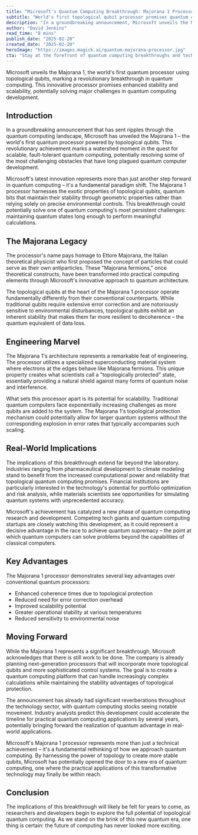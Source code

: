 ```yaml
---
title: "Microsoft's Quantum Computing Breakthrough: Majorana 1 Processor Ushers in New Era"
subtitle: "World's first topological qubit processor promises quantum computing revolution"
description: "In a groundbreaking announcement, Microsoft unveils the Majorana 1 – a quantum processor powered by topological qubits, marking a revolutionary shift in scalable, fault-tolerant quantum computing."
author: "David Jenkins"
read_time: "8 mins"
publish_date: "2025-02-20"
created_date: "2025-02-20"
heroImage: "https://images.magick.ai/quantum-majorana-processor.jpg"
cta: "Stay at the forefront of quantum computing breakthroughs and technology innovations. Follow us on LinkedIn for in-depth analysis and breaking news in the world of quantum computing."
---
```


Microsoft unveils the Majorana 1, the world's first quantum processor using topological qubits, marking a revolutionary breakthrough in quantum computing. This innovative processor promises enhanced stability and scalability, potentially solving major challenges in quantum computing development.

## Introduction

In a groundbreaking announcement that has sent ripples through the quantum computing landscape, Microsoft has unveiled the Majorana 1 – the world's first quantum processor powered by topological qubits. This revolutionary achievement marks a watershed moment in the quest for scalable, fault-tolerant quantum computing, potentially resolving some of the most challenging obstacles that have long plagued quantum computer development.

Microsoft's latest innovation represents more than just another step forward in quantum computing – it's a fundamental paradigm shift. The Majorana 1 processor harnesses the exotic properties of topological qubits, quantum bits that maintain their stability through geometric properties rather than relying solely on precise environmental controls. This breakthrough could potentially solve one of quantum computing's most persistent challenges: maintaining quantum states long enough to perform meaningful calculations.

## The Majorana Legacy

The processor's name pays homage to Ettore Majorana, the Italian theoretical physicist who first proposed the concept of particles that could serve as their own antiparticles. These "Majorana fermions," once theoretical constructs, have been transformed into practical computing elements through Microsoft's innovative approach to quantum architecture.

The topological qubits at the heart of the Majorana 1 processor operate fundamentally differently from their conventional counterparts. While traditional qubits require extensive error correction and are notoriously sensitive to environmental disturbances, topological qubits exhibit an inherent stability that makes them far more resilient to decoherence – the quantum equivalent of data loss.

## Engineering Marvel

The Majorana 1's architecture represents a remarkable feat of engineering. The processor utilizes a specialized superconducting material system where electrons at the edges behave like Majorana fermions. This unique property creates what scientists call a "topologically protected" state, essentially providing a natural shield against many forms of quantum noise and interference.

What sets this processor apart is its potential for scalability. Traditional quantum computers face exponentially increasing challenges as more qubits are added to the system. The Majorana 1's topological protection mechanism could potentially allow for larger quantum systems without the corresponding explosion in error rates that typically accompanies such scaling.

## Real-World Implications

The implications of this breakthrough extend far beyond the laboratory. Industries ranging from pharmaceutical development to climate modeling stand to benefit from the increased computational power and reliability that topological quantum computing promises. Financial institutions are particularly interested in the technology's potential for portfolio optimization and risk analysis, while materials scientists see opportunities for simulating quantum systems with unprecedented accuracy.

Microsoft's achievement has catalyzed a new phase of quantum computing research and development. Competing tech giants and quantum computing startups are closely watching this development, as it could represent a decisive advantage in the race to achieve quantum supremacy – the point at which quantum computers can solve problems beyond the capabilities of classical computers.

## Key Advantages

The Majorana 1 processor demonstrates several key advantages over conventional quantum processors:
- Enhanced coherence times due to topological protection
- Reduced need for error correction overhead
- Improved scalability potential
- Greater operational stability at various temperatures
- Reduced sensitivity to environmental noise

## Moving Forward

While the Majorana 1 represents a significant breakthrough, Microsoft acknowledges that there is still work to be done. The company is already planning next-generation processors that will incorporate more topological qubits and more sophisticated control systems. The goal is to create a quantum computing platform that can handle increasingly complex calculations while maintaining the stability advantages of topological protection.

The announcement has already had significant reverberations throughout the technology sector, with quantum computing stocks seeing notable movement. Industry analysts predict this development could accelerate the timeline for practical quantum computing applications by several years, potentially bringing forward the realization of quantum advantage in real-world applications.

Microsoft's Majorana 1 processor represents more than just a technical achievement – it's a fundamental rethinking of how we approach quantum computing. By harnessing the power of topology to create more stable qubits, Microsoft has potentially opened the door to a new era of quantum computing, one where the practical applications of this transformative technology may finally be within reach.

## Conclusion

The implications of this breakthrough will likely be felt for years to come, as researchers and developers begin to explore the full potential of topological quantum computing. As we stand on the brink of this new quantum era, one thing is certain: the future of computing has never looked more exciting.